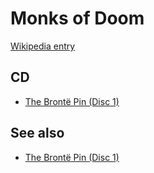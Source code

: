 # Monks of Doom

[Wikipedia entry](https://en.wikipedia.org/wiki/Monks_of_Doom)

## CD

- [The Brontë Pin (Disc 1)](The_Brontë_Pin_Disc_1.md)

## See also

- [The Brontë Pin (Disc 1)](The_Brontë_Pin_Disc_1.md)
